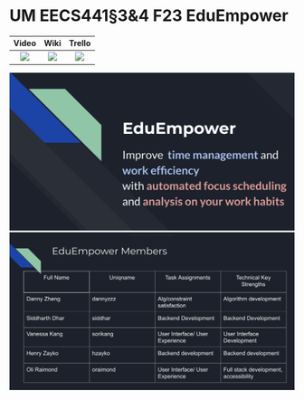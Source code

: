 # UM EECS441§3&4 F23 EduEmpower

| Video  |  Wiki |  Trello  |
|:-----:|:-----:|:--------:|
|[<img src="https://eecs441.eecs.umich.edu/img/admin/video.png">][video_page]|[<img src="https://eecs441.eecs.umich.edu/img/admin/wiki.png">][wiki_page]|[<img src="https://eecs441.eecs.umich.edu/img/admin/trello.png">][agile_page]|

![Elevator Pitch](https://github.com/oraimond/EduEmpower/blob/main/images/68747470733a2f2f692e696d6775722e636f6d2f50466e69785a462e706e67.png?raw=true) <!-- MUST be placed in user-images.githubusercontent.com -->
![Team](https://github.com/oraimond/EduEmpower/blob/main/images/68747470733a2f2f692e696d6775722e636f6d2f654b6c633674752e706e67.png?raw=true)

[video_page]: https://youtu.be/nl_bfxst3Eo
[wiki_page]: https://github.com/oraimond/EduEmpower/wiki
[agile_page]: https://trello.com/b/OJnS6Zy2/eduempower
